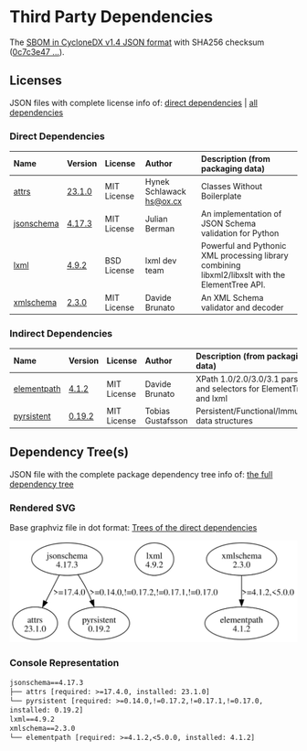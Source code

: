 # Third Party Dependencies

<!--[[[fill sbom_sha256()]]]-->
The [SBOM in CycloneDX v1.4 JSON format](https://git.sr.ht/~sthagen/csaf-lint/blob/default/sbom/cdx.json) with SHA256 checksum ([0c7c3e47 ...](https://git.sr.ht/~sthagen/csaf-lint/blob/default/sbom/cdx.json.sha256 "sha256:0c7c3e47afa170599a1171249f77df79c0420b58711b3c6dd47b0e545bb6b58f")).
<!--[[[end]]] (checksum: 874ed24b3b6fa57849b24b8ddee16eb9)-->
## Licenses

JSON files with complete license info of: [direct dependencies](direct-dependency-licenses.json) | [all dependencies](all-dependency-licenses.json)

### Direct Dependencies

<!--[[[fill direct_dependencies_table()]]]-->
| Name                                                          | Version                                               | License     | Author                     | Description (from packaging data)                                                                |
|:--------------------------------------------------------------|:------------------------------------------------------|:------------|:---------------------------|:-------------------------------------------------------------------------------------------------|
| [attrs](https://www.attrs.org/en/stable/changelog.html)       | [23.1.0](https://pypi.org/project/attrs/23.1.0/)      | MIT License | Hynek Schlawack <hs@ox.cx> | Classes Without Boilerplate                                                                      |
| [jsonschema](https://github.com/python-jsonschema/jsonschema) | [4.17.3](https://pypi.org/project/jsonschema/4.17.3/) | MIT License | Julian Berman              | An implementation of JSON Schema validation for Python                                           |
| [lxml](https://lxml.de/)                                      | [4.9.2](https://pypi.org/project/lxml/4.9.2/)         | BSD License | lxml dev team              | Powerful and Pythonic XML processing library combining libxml2/libxslt with the ElementTree API. |
| [xmlschema](https://github.com/sissaschool/xmlschema)         | [2.3.0](https://pypi.org/project/xmlschema/2.3.0/)    | MIT License | Davide Brunato             | An XML Schema validator and decoder                                                              |
<!--[[[end]]] (checksum: d97eb915bb9ffae6de17c0539ba5c76e)-->

### Indirect Dependencies

<!--[[[fill indirect_dependencies_table()]]]-->
| Name                                                      | Version                                               | License     | Author            | Description (from packaging data)                                    |
|:----------------------------------------------------------|:------------------------------------------------------|:------------|:------------------|:---------------------------------------------------------------------|
| [elementpath](https://github.com/sissaschool/elementpath) | [4.1.2](https://pypi.org/project/elementpath/4.1.2/)  | MIT License | Davide Brunato    | XPath 1.0/2.0/3.0/3.1 parsers and selectors for ElementTree and lxml |
| [pyrsistent](https://github.com/tobgu/pyrsistent/)        | [0.19.2](https://pypi.org/project/pyrsistent/0.19.2/) | MIT License | Tobias Gustafsson | Persistent/Functional/Immutable data structures                      |
<!--[[[end]]] (checksum: f8a34c2dbbb805acfac36a04ea719070)-->

## Dependency Tree(s)

JSON file with the complete package dependency tree info of: [the full dependency tree](package-dependency-tree.json)

### Rendered SVG

Base graphviz file in dot format: [Trees of the direct dependencies](package-dependency-tree.dot.txt)

<img src="./package-dependency-tree.svg" alt="Trees of the direct dependencies" title="Trees of the direct dependencies"/>

### Console Representation

<!--[[[fill dependency_tree_console_text()]]]-->
````console
jsonschema==4.17.3
├── attrs [required: >=17.4.0, installed: 23.1.0]
└── pyrsistent [required: >=0.14.0,!=0.17.2,!=0.17.1,!=0.17.0, installed: 0.19.2]
lxml==4.9.2
xmlschema==2.3.0
└── elementpath [required: >=4.1.2,<5.0.0, installed: 4.1.2]
````
<!--[[[end]]] (checksum: 0f55495781c1b65159c552234abdb2e5)-->

